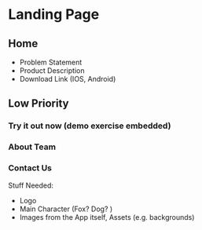 # Landing Page
## Home 
- Problem Statement  
- Product Description
- Download Link (IOS, Android)

## Low Priority
### Try it out now (demo exercise embedded)
### About Team
### Contact Us 

Stuff Needed:
- Logo
- Main Character (Fox? Dog? )
- Images from the App itself, Assets (e.g. backgrounds)
